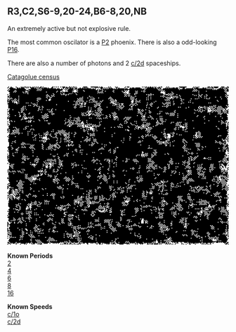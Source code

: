 ## R3,C2,S6-9,20-24,B6-8,20,NB

An extremely active but not explosive rule.

The most common oscilator is a [P2] phoenix. There is also a odd-looking [P16].

There are also a number of photons and 2 [c/2d] spaceships.

[Catagolue census](https://catagolue.appspot.com/census/x26x25x17x6x3xr3_c2_s6-9_20-24_b6-8_20_nb)

![Random Soup](IMG.gif)

**Known Periods** <br>
[2] <br>
[4] <br>
[6] <br>
[8] <br>
[16] <br>

**Known Speeds** <br>
[c/1o] <br>
[c/2d] <br>

[P2]: OSC_1.rle
[P16]: OSC_6.rle
[2]: OSC_1.rle
[4]: OSC_2.rle
[6]: OSC_3.rle
[8]: OSC_4.rle
[16]: OSC_5.rle
[c/1o]: SHIP_1.rle
[c/2d]: SHIP_2.rle